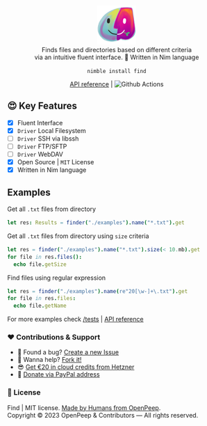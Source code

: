 <p align="center">
  <img src="https://github.com/openpeep/find/blob/main/.github/logo.png" width="90px"><br>
  Finds files and directories based on different criteria<br>via an intuitive fluent interface. 👑 Written in Nim language
</p>

<p align="center">
  <code>nimble install find</code>
</p>

<p align="center">
  <a href="https://openpeep.github.io/find/">API reference</a> | <img src="https://github.com/openpeep/find/workflows/test/badge.svg" alt="Github Actions">
</p>

## 😍 Key Features
- [x] Fluent Interface
- [x] `Driver` Local Filesystem
- [ ] `Driver` SSH via libssh
- [ ] `Driver` FTP/SFTP
- [ ] `Driver` WebDAV
- [x] Open Source | `MIT` License
- [x] Written in Nim language

## Examples

Get all `.txt` files from directory
```nim
let res: Results = finder("./examples").name("*.txt").get
```

Get all `.txt` files from directory using `size` criteria
```nim
let res = finder("./examples").name("*.txt").size(< 10.mb).get
for file in res.files():
  echo file.getSize
```

Find files using regular expression
```nim
let res = finder("./examples").name(re"20[\w-]+\.txt").get
for file in res.files:
  echo file.getName 
```

For more examples check [/tests](https://github.com/openpeep/find/tree/main/tests) | [API reference](https://openpeep.github.io/find/)

### ❤ Contributions & Support
- 🐛 Found a bug? [Create a new Issue](https://github.com/openpeep/find/issues)
- 👋 Wanna help? [Fork it!](https://github.com/openpeep/find/fork)
- 😎 [Get €20 in cloud credits from Hetzner](https://hetzner.cloud/?ref=Hm0mYGM9NxZ4)
- 🥰 [Donate via PayPal address](https://www.paypal.com/donate/?hosted_button_id=RJK3ZTDWPL55C)

### 🎩 License
Find | MIT license. [Made by Humans from OpenPeep](https://github.com/openpeep).<br>
Copyright &copy; 2023 OpenPeep & Contributors &mdash; All rights reserved.
